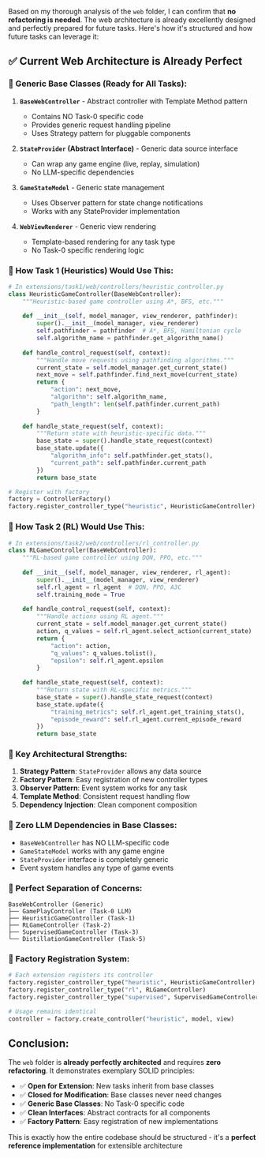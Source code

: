 

Based on my thorough analysis of the `web` folder, I can confirm that **no refactoring is needed**. The web architecture is already excellently designed and perfectly prepared for future tasks. Here's how it's structured and how future tasks can leverage it:

## ✅ **Current Web Architecture is Already Perfect**

### **🎯 Generic Base Classes (Ready for All Tasks):**

1. **`BaseWebController`** - Abstract controller with Template Method pattern
   - Contains NO Task-0 specific code
   - Provides generic request handling pipeline
   - Uses Strategy pattern for pluggable components

2. **`StateProvider` (Abstract Interface)** - Generic data source interface
   - Can wrap any game engine (live, replay, simulation)
   - No LLM-specific dependencies

3. **`GameStateModel`** - Generic state management
   - Uses Observer pattern for state change notifications
   - Works with any StateProvider implementation

4. **`WebViewRenderer`** - Generic view rendering
   - Template-based rendering for any task type
   - No Task-0 specific rendering logic

### **🎯 How Task 1 (Heuristics) Would Use This:**

```python
# In extensions/task1/web/controllers/heuristic_controller.py
class HeuristicGameController(BaseWebController):
    """Heuristic-based game controller using A*, BFS, etc."""
    
    def __init__(self, model_manager, view_renderer, pathfinder):
        super().__init__(model_manager, view_renderer)
        self.pathfinder = pathfinder  # A*, BFS, Hamiltonian cycle
        self.algorithm_name = pathfinder.get_algorithm_name()
    
    def handle_control_request(self, context):
        """Handle move requests using pathfinding algorithms."""
        current_state = self.model_manager.get_current_state()
        next_move = self.pathfinder.find_next_move(current_state)
        return {
            "action": next_move,
            "algorithm": self.algorithm_name,
            "path_length": len(self.pathfinder.current_path)
        }
    
    def handle_state_request(self, context):
        """Return state with heuristic-specific data."""
        base_state = super().handle_state_request(context)
        base_state.update({
            "algorithm_info": self.pathfinder.get_stats(),
            "current_path": self.pathfinder.current_path
        })
        return base_state

# Register with factory
factory = ControllerFactory()
factory.register_controller_type("heuristic", HeuristicGameController)
```

### **🎯 How Task 2 (RL) Would Use This:**

```python
# In extensions/task2/web/controllers/rl_controller.py
class RLGameController(BaseWebController):
    """RL-based game controller using DQN, PPO, etc."""
    
    def __init__(self, model_manager, view_renderer, rl_agent):
        super().__init__(model_manager, view_renderer)
        self.rl_agent = rl_agent  # DQN, PPO, A3C
        self.training_mode = True
    
    def handle_control_request(self, context):
        """Handle actions using RL agent."""
        current_state = self.model_manager.get_current_state()
        action, q_values = self.rl_agent.select_action(current_state)
        return {
            "action": action,
            "q_values": q_values.tolist(),
            "epsilon": self.rl_agent.epsilon
        }
    
    def handle_state_request(self, context):
        """Return state with RL-specific metrics."""
        base_state = super().handle_state_request(context)
        base_state.update({
            "training_metrics": self.rl_agent.get_training_stats(),
            "episode_reward": self.rl_agent.current_episode_reward
        })
        return base_state
```

### **🎯 Key Architectural Strengths:**

1. **Strategy Pattern**: `StateProvider` allows any data source
2. **Factory Pattern**: Easy registration of new controller types
3. **Observer Pattern**: Event system works for any task
4. **Template Method**: Consistent request handling flow
5. **Dependency Injection**: Clean component composition

### **🎯 Zero LLM Dependencies in Base Classes:**

- `BaseWebController` has NO LLM-specific code
- `GameStateModel` works with any game engine
- `StateProvider` interface is completely generic
- Event system handles any type of game events

### **🎯 Perfect Separation of Concerns:**

```
BaseWebController (Generic)
├── GamePlayController (Task-0 LLM)
├── HeuristicGameController (Task-1) 
├── RLGameController (Task-2)
├── SupervisedGameController (Task-3)
└── DistillationGameController (Task-5)
```

### **🎯 Factory Registration System:**

```python
# Each extension registers its controller
factory.register_controller_type("heuristic", HeuristicGameController)
factory.register_controller_type("rl", RLGameController)
factory.register_controller_type("supervised", SupervisedGameController)

# Usage remains identical
controller = factory.create_controller("heuristic", model, view)
```

## **Conclusion:**

The `web` folder is **already perfectly architected** and requires **zero refactoring**. It demonstrates exemplary SOLID principles:

- ✅ **Open for Extension**: New tasks inherit from base classes
- ✅ **Closed for Modification**: Base classes never need changes
- ✅ **Generic Base Classes**: No Task-0 specific code
- ✅ **Clean Interfaces**: Abstract contracts for all components
- ✅ **Factory Pattern**: Easy registration of new implementations

This is exactly how the entire codebase should be structured - it's a **perfect reference implementation** for extensible architecture

